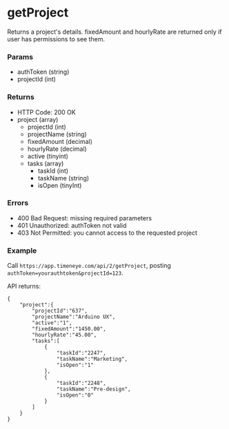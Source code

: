 # getProject

Returns a project's details. fixedAmount and hourlyRate are returned only if user has permissions to see them.

### Params
* authToken (string)
* projectId (int)

### Returns
* HTTP Code: 200 OK
* project (array)
	* projectId (int)
	* projectName (string)
	* fixedAmount (decimal)
	* hourlyRate (decimal)
	* active (tinyint)
	* tasks (array)
		* taskId (int)
		* taskName (string)
		* isOpen (tinyInt)

### Errors
* 400 Bad Request: missing required parameters
* 401 Unauthorized: authToken not valid
* 403 Not Permitted: you cannot access to the requested project

### Example
Call `https://app.timeneye.com/api/2/getProject`, posting `authToken=yourauthtoken&projectId=123`.

API returns:

    {
    	"project":{
    		"projectId":"637",
    		"projectName":"Arduino UX",
    		"active":"1",
    		"fixedAmount":"1450.00",
    		"hourlyRate":"45.00",
    		"tasks":[
    			{
    				"taskId":"2247",
    				"taskName":"Marketing",
    				"isOpen":"1"
    			},
    			{
    				"taskId":"2248",
    				"taskName":"Pre-design",
    				"isOpen":"0"
    			}
    		]
    	}
    }
	

